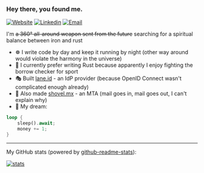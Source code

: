 ### Hey there, you found me.

[![Website](https://img.shields.io/badge/Website-F0773A?style=flat-square&logo=firefox-browser&logoColor=white)](https://noroutine.me)
[![Linkedin](https://img.shields.io/badge/LinkedIn-0B65C2?style=flat-square&logo=linkedin&logoColor=white)](https://www.linkedin.com/in/oleksiikhilkevych)
[![Email](https://img.shields.io/badge/Email-EA4335?style=flat-square&logo=gmail&logoColor=white)](mailto:oleksiy@noroutine.me)

I'm ~~a 360° all-around weapon sent from the future~~ searching for a spiritual balance between iron and rust

* ☸️ I write code by day and keep it running by night (other way around would violate the harmony in the universe)
* 🦀 I currently prefer writing Rust because apparently I enjoy fighting the borrow checker for sport
* 🎭 Built [lane.id](https://lane.id) - an IdP provider (because OpenID Connect wasn't complicated enough already)
* 📮 Also made [shovel.mx](https://shovel.mx) - an MTA (mail goes in, mail goes out, I can't explain why)
* 🌭 My dream: 
```rust
loop {
    sleep().await;
    money += 1;
}
```

---

My GitHub stats (powered by [github-readme-stats](https://github.com/anuraghazra/github-readme-stats)):

[![stats](https://github-readme-stats.vercel.app/api?username=noroutine&show_icons=true&hide_title=true&hide_border=true)](https://noroutine.me)
